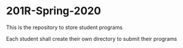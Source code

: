 # 201R-Spring-2020
This is the repository to store student programs

Each student shall create their own directory to submit their programs
